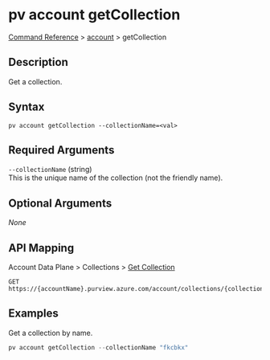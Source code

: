 # pv account getCollection
[Command Reference](../../../README.md#command-reference) > [account](./main.md) > getCollection

## Description
Get a collection.

## Syntax
```
pv account getCollection --collectionName=<val>
```

## Required Arguments
`--collectionName` (string)  
This is the unique name of the collection (not the friendly name).

## Optional Arguments
*None*

## API Mapping
Account Data Plane > Collections > [Get Collection](https://docs.microsoft.com/en-us/rest/api/purview/accountdataplane/collections/get-collection)
```
GET https://{accountName}.purview.azure.com/account/collections/{collectionName}
```

## Examples
Get a collection by name.
```powershell
pv account getCollection --collectionName "fkcbkx"
```